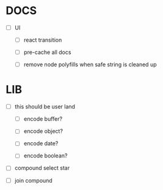 # DOCS

-   [ ] UI

    -   [ ] react transition

    -   [ ] pre-cache all docs

    -   [ ] remove node polyfills when safe string is cleaned up

# LIB

-   [ ] this should be user land

    -   [ ] encode buffer?

    -   [ ] encode object?

    -   [ ] encode date?

    -   [ ] encode boolean?

-   [ ] compound select star

-   [ ] join compound
